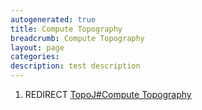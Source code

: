 ```yaml
---
autogenerated: true
title: Compute Topography
breadcrumb: Compute Topography
layout: page
categories: 
description: test description
---
```


1.  REDIRECT [TopoJ\#Compute Topography](TopoJ#Compute_Topography )
